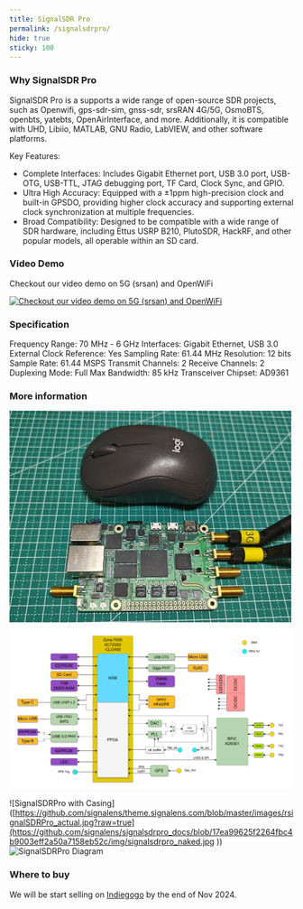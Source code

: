 ```yaml
---
title: SignalSDR Pro
permalink: /signalsdrpro/
hide: true
sticky: 100
---
```


### Why SignalSDR Pro

SignalSDR Pro is a supports a wide range of open-source SDR projects, such as Openwifi, gps-sdr-sim, gnss-sdr, srsRAN 4G/5G, OsmoBTS, openbts, yatebts, OpenAirInterface, and more. Additionally, it is compatible with UHD, Libiio, MATLAB, GNU Radio, LabVIEW, and other software platforms.

Key Features:
- Complete Interfaces: Includes Gigabit Ethernet port, USB 3.0 port, USB-OTG, USB-TTL, JTAG debugging port, TF Card, Clock Sync, and GPIO.
- Ultra High Accuracy: Equipped with a ±1ppm high-precision clock and built-in GPSDO, providing higher clock accuracy and supporting external clock synchronization at multiple frequencies.
- Broad Compatibility: Designed to be compatible with a wide range of SDR hardware, including Ettus USRP B210, PlutoSDR, HackRF, and other popular models, all operable within an SD card.

### Video Demo

Checkout our video demo on 5G (srsan) and OpenWiFi

[![Checkout our video demo on 5G (srsan) and OpenWiFi](https://img.youtube.com/vi/nOeTBGytATY/0.jpg)](https://youtu.be/nOeTBGytATY)

### Specification

Frequency Range: 70 MHz - 6 GHz
Interfaces: Gigabit Ethernet, USB 3.0
External Clock Reference: Yes
Sampling Rate: 61.44 MHz
Resolution: 12 bits
Sample Rate: 61.44 MSPS
Transmit Channels: 2
Receive Channels: 2
Duplexing Mode: Full
Max Bandwidth: 85 kHz
Transceiver Chipset: AD9361

### More information

![SignalSDRPro Actual Size](https://github.com/signalens/theme.signalens.com/blob/master/images/rsignalSDRPro_actual.jpg?raw=true)
![SignalSDR-Pro Diagram](https://github.com/signalens/theme.signalens.com/blob/master/images/signalsdrpro_logic.png?raw=true)

![SignalSDRPro with Casing]([https://github.com/signalens/theme.signalens.com/blob/master/images/rsignalSDRPro_actual.jpg?raw=true](https://github.com/signalens/signalsdrpro_docs/blob/17ea99625f2264fbc4b9003eff2a50a7158eb52c/img/signalsdrpro_naked.jpg
))
![SignalSDRPro Diagram](https://github.com/signalens/signalsdrpro_docs/blob/17ea99625f2264fbc4b9003eff2a50a7158eb52c/img/signalsdrpro_naked.jpg
)

### Where to buy

We will be start selling on [Indiegogo](https://www.indiegogo.com/) by the end of Nov 2024.
